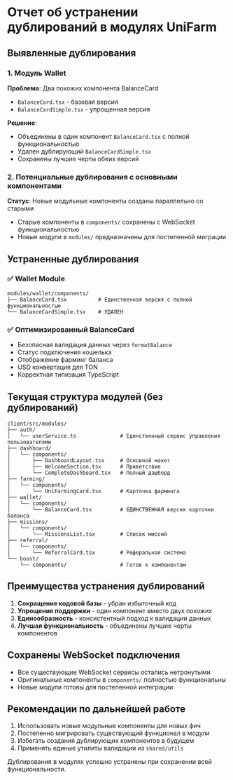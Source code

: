 # Отчет об устранении дублирований в модулях UniFarm

## Выявленные дублирования

### 1. Модуль Wallet
**Проблема**: Два похожих компонента BalanceCard
- `BalanceCard.tsx` - базовая версия
- `BalanceCardSimple.tsx` - упрощенная версия

**Решение**: 
- Объединены в один компонент `BalanceCard.tsx` с полной функциональностью
- Удален дублирующий `BalanceCardSimple.tsx`
- Сохранены лучшие черты обеих версий

### 2. Потенциальные дублирования с основными компонентами
**Статус**: Новые модульные компоненты созданы параллельно со старыми
- Старые компоненты в `components/` сохранены с WebSocket функциональностью
- Новые модули в `modules/` предназначены для постепенной миграции

## Устраненные дублирования

### ✅ Wallet Module
```
modules/wallet/components/
├── BalanceCard.tsx          # Единственная версия с полной функциональностью
└── BalanceCardSimple.tsx    # УДАЛЕН
```

### ✅ Оптимизированный BalanceCard
- Безопасная валидация данных через `formatBalance`
- Статус подключения кошелька
- Отображение фарминг баланса
- USD конвертация для TON
- Корректная типизация TypeScript

## Текущая структура модулей (без дублирований)

```
client/src/modules/
├── auth/
│   └── userService.ts              # Единственный сервис управления пользователями
├── dashboard/
│   └── components/
│       ├── DashboardLayout.tsx     # Основной макет
│       ├── WelcomeSection.tsx      # Приветствие  
│       └── CompleteDashboard.tsx   # Полный дашборд
├── farming/
│   └── components/
│       └── UniFarmingCard.tsx      # Карточка фарминга
├── wallet/
│   └── components/
│       └── BalanceCard.tsx         # ЕДИНСТВЕННАЯ версия карточки баланса
├── missions/
│   └── components/
│       └── MissionsList.tsx        # Список миссий
├── referral/
│   └── components/
│       └── ReferralCard.tsx        # Реферальная система
└── boost/
    └── components/                 # Готов к компонентам
```

## Преимущества устранения дублирований

1. **Сокращение кодовой базы** - убран избыточный код
2. **Упрощение поддержки** - один компонент вместо двух похожих
3. **Единообразность** - консистентный подход к валидации данных
4. **Лучшая функциональность** - объединены лучшие черты компонентов

## Сохранены WebSocket подключения

- Все существующие WebSocket сервисы остались нетронутыми
- Оригинальные компоненты в `components/` полностью функциональны
- Новые модули готовы для постепенной интеграции

## Рекомендации по дальнейшей работе

1. Использовать новые модульные компоненты для новых фич
2. Постепенно мигрировать существующий функционал в модули
3. Избегать создания дублирующих компонентов в будущем
4. Применять единые утилиты валидации из `shared/utils`

Дублирования в модулях успешно устранены при сохранении всей функциональности.